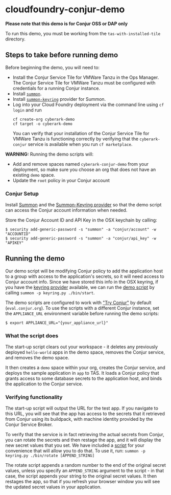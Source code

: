 # cloudfoundry-conjur-demo

**Please note that this demo is for Conjur OSS or DAP only**

To run this demo, you must be working from the `tas-with-installed-tile` directory.

## Steps to take before running demo
Before beginning the demo, you will need to:
- Install the Conjur Service Tile for VMWare Tanzu in the Ops Manager. The
  Conjur Service Tile for VMWare Tanzu must be configured with credentials for a
  running Conjur instance.
- Install [`summon`](https://github.com/cyberark/summon).
- Install [`summon-keyring`](https://github.com/conjurinc/summon-keyring)
  provider for Summon.
- Log into your Cloud Foundry deployment via the command line using `cf login`
  and run
  ```
  cf create-org cyberark-demo
  cf target -o cyberark-demo
  ```
  You can verify that your installation of the Conjur Service Tile for VMWare
  Tanzu is functioning correctly by verifying that the `cyberark-conjur` service
  is available when you run `cf marketplace`.

**WARNING:** Running the demo scripts will:
- Add and remove spaces named `cyberark-conjur-demo` from your deployment, so
  make sure you choose an org that does not have an existing `demo` space.
- Update the `root` policy in your Conjur account

### Conjur Setup
Install [Summon](https://github.com/cyberark/summon) and the
[Summon-Keyring provider](https://github.com/conjurinc/summon-keyring) so that
the demo script can access the Conjur account information when needed.

Store the Conjur Account ID and API Key in the OSX keychain by calling:
```
$ security add-generic-password -s "summon" -a "conjur/account" -w "ACCOUNTID"
$ security add-generic-password -s "summon" -a "conjur/api_key" -w "APIKEY"
```

## Running the demo
Our demo script will be modifying Conjur policy to add the application host to
a group with access to the application's secrets, so it will need access to
Conjur account info. Since we have stored this info in the OSX keyring, if you
have the [keyring provider](https://github.com/conjurinc/summon-keyring)
available, we can run the [demo script](bin/start) by calling
`summon -p keyring.py ./bin/start`.

The demo scripts are configured to work with ["Try Conjur"](https://www.conjur.org/get-started/try-conjur.html)
by default (`eval.conjur.org`). To use the scripts with a different Conjur
instance, set the `APPLIANCE_URL` environment variable before running the demo
scripts:
```
$ export APPLIANCE_URL="{your_appliance_url}"
```

### What the script does
The start-up script clears out your workspace - it deletes any previously
deployed `hello-world` apps in the demo space, removes the Conjur service, and
removes the demo space.

It then creates a `demo` space within your org, creates the Conjur service, and
deploys the sample application in `app` to TAS. It loads a Conjur policy that
grants access to some database secrets to the application host, and binds the
application to the Conjur service.

### Verifying functionality
The start-up script will output the URL for the test app. If you navigate to
this URL, you will see that the app has access to the secrets that it retrieved
from Conjur using its buildpack, with machine identity provided by the Conjur
Service Broker.

To verify that the service is in fact retrieving the actual secrets from Conjur,
you can rotate the secrets and then restage the app, and it will display the new
secret values that you set. We have included a [script](bin/rotate) for your
convenience that will allow you to do that. To use it, run:
`summon -p keyring.py ./bin/rotate [APPEND_STRING]`

The rotate script appends a random number to the end of the original secret
values, unless you specify an `APPEND_STRING` argument to the script - in that
case, the script appends your string to the original secret values. It then
restages the app, so that if you refresh your browser window you will see the
updated secret values in your application.
